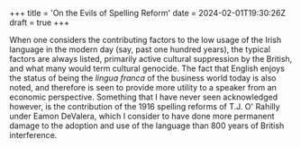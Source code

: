 +++
title = 'On the Evils of Spelling Reform'
date = 2024-02-01T19:30:26Z
draft = true
+++

When one considers the contributing factors to the low usage of the Irish language in the modern day (say, past one hundred years), the typical factors are always listed, primarily active cultural 
suppression by the British, and what many would term cultural genocide. 
The fact that English enjoys the status of being the *lingua franca* of the business world today is also noted, and therefore is seen to provide more utility to a speaker from an economic perspective.
Something that I have never seen acknowledged however, is the contribution of the 1916 spelling reforms of T.J. O' Rahilly under Eamon DeValera, which I consider to have done more permanent damage to the 
adoption and use of the language than 800 years of British interference.

